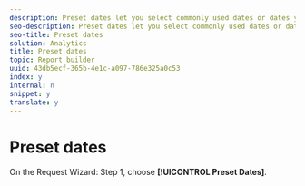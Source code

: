 ```yaml
---
description: Preset dates let you select commonly used dates or dates you have saved.
seo-description: Preset dates let you select commonly used dates or dates you have saved.
seo-title: Preset dates
solution: Analytics
title: Preset dates
topic: Report builder
uuid: 43db5ecf-365b-4e1c-a097-786e325a0c53
index: y
internal: n
snippet: y
translate: y
---
```


# Preset dates

On the Request Wizard: Step 1, choose **[!UICONTROL  Preset Dates]**. 
